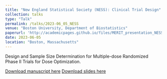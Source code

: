 ```yaml
---
title: "New England Statistical Society (NESS): Clinical Trial Design"
collection: talks
type: "Talk"
permalink: /talks/2023-06_05_NESS
venue: "Boston University, Department of Biostatistics"
paperurl: 'http://academicpages.github.io/files/MERIT_presentation_NESS.pdf'
date: 2023-06-05
location: "Boston, Massachusetts"
---
```


Design and Sample Size Determination for Multiple-dose Randomized Phase II Trials for Dose Optimization.

[Download manuscript here](http://https://arxiv.org/pdf/2302.09612.pdf)
[Download slides here](http://academicpages.github.io/files/MERIT_presentation_NESS.pdf)

